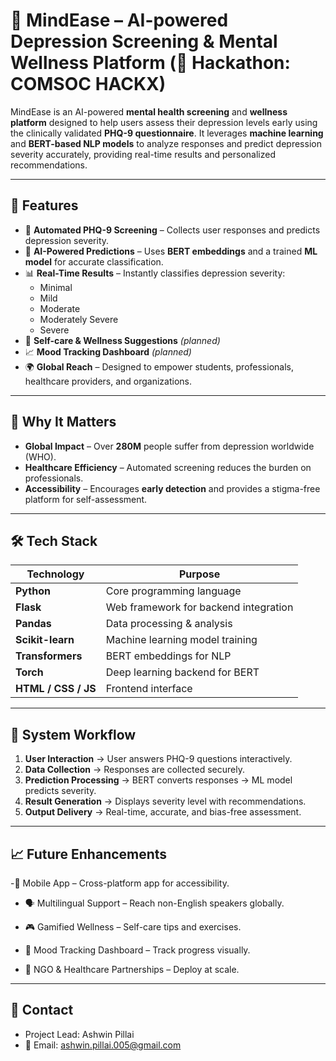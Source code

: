 # 🧠 MindEase – AI-powered Depression Screening & Mental Wellness Platform (📌 Hackathon: COMSOC HACKX)

MindEase is an AI-powered **mental health screening** and **wellness platform** designed to help users assess their depression levels early using the clinically validated **PHQ-9 questionnaire**. It leverages **machine learning** and **BERT-based NLP models** to analyze responses and predict depression severity accurately, providing real-time results and personalized recommendations.

---

## 🌟 Features

- 🧩 **Automated PHQ-9 Screening** – Collects user responses and predicts depression severity.
- 🤖 **AI-Powered Predictions** – Uses **BERT embeddings** and a trained **ML model** for accurate classification.
- 📊 **Real-Time Results** – Instantly classifies depression severity:
  - Minimal
  - Mild
  - Moderate
  - Moderately Severe
  - Severe
- 🌿 **Self-care & Wellness Suggestions** *(planned)*
- 📈 **Mood Tracking Dashboard** *(planned)*
- 🌍 **Global Reach** – Designed to empower students, professionals, healthcare providers, and organizations.

---

## 🧠 Why It Matters

- **Global Impact** – Over **280M** people suffer from depression worldwide (WHO).
- **Healthcare Efficiency** – Automated screening reduces the burden on professionals.
- **Accessibility** – Encourages **early detection** and provides a stigma-free platform for self-assessment.

---

## 🛠️ Tech Stack

| **Technology**        | **Purpose**                                   |
|-----------------------|-----------------------------------------------|
| **Python**            | Core programming language                    |
| **Flask**             | Web framework for backend integration        |
| **Pandas**            | Data processing & analysis                   |
| **Scikit-learn**      | Machine learning model training              |
| **Transformers**      | BERT embeddings for NLP                      |
| **Torch**             | Deep learning backend for BERT               |
| **HTML / CSS / JS**   | Frontend interface                           |

---

## 🧩 System Workflow

1. **User Interaction** → User answers PHQ-9 questions interactively.
2. **Data Collection** → Responses are collected securely.
3. **Prediction Processing** → BERT converts responses → ML model predicts severity.
4. **Result Generation** → Displays severity level with recommendations.
5. **Output Delivery** → Real-time, accurate, and bias-free assessment.

---

## 📈 Future Enhancements

-📱 Mobile App – Cross-platform app for accessibility.

- 🗣️ Multilingual Support – Reach non-English speakers globally.

- 🎮 Gamified Wellness – Self-care tips and exercises.

- 🧩 Mood Tracking Dashboard – Track progress visually.

- 🤝 NGO & Healthcare Partnerships – Deploy at scale.

---

## 📧 Contact
- Project Lead: Ashwin Pillai
- 📩 Email: ashwin.pillai.005@gmail.com

